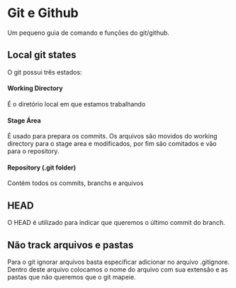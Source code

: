 # Git e Github
Um pequeno guia de comando e funções do git/github.


## Local git states
O git possui três estados:

#### Working Directory
É o diretório local em que estamos trabalhando

#### Stage Área
É usado para prepara os commits. Os arquivos são movidos do working directory
para o stage area e modificados, por fim são comitados e vão para o repository.

#### Repository (.git folder)
Contém todos os commits, branchs e arquivos

## HEAD
O HEAD é utilizado para indicar que queremos o último commit do branch.

## Não track arquivos e pastas
Para o git ignorar arquivos basta especificar adicionar no arquivo
.gitignore. Dentro deste arquivo colocamos o nome do arquivo com sua extensão e as pastas que não queremos que o git mapeie.

